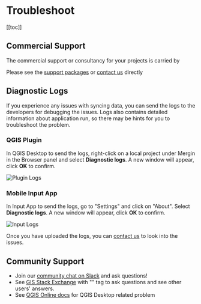 # Troubleshoot

[[toc]]

## Commercial Support

The commercial support or consultancy for your projects is carried by <LutraConsultingWeb />

<PublicImage src="logo_lutra.svg" />
    
Please see the [support packages](https://www.lutraconsulting.co.uk/support/) or [contact us](mailto:info@lutraconsulting.co.uk) directly

## Diagnostic Logs

If you experience any issues with syncing data, you can send the logs to the developers for debugging the issues. Logs also contains detailed information about application run, so there may be hints for you to troubleshoot the problem.

### QGIS Plugin 

In QGIS Desktop to send the logs, right-click on a local project under Mergin in the Browser panel and select **Diagnostic logs**. A new window will appear, click **OK** to confirm.

![Plugin Logs](./plugin-logs.png)

### Mobile Input App

In Input App to send the logs, go to "Settings" and click on "About". Select **Diagnostic logs**. A new window will appear, click **OK** to confirm.

![Input Logs](./input-logs.png)

Once you have uploaded the logs, you can [contact us](mailto:info@lutraconsulting.co.uk) to look into the issues.

## Community Support

 - Join our [community chat on Slack](https://merginmaps.com/community/join) and ask questions!
 - See [GIS Stack Exchange](https://gis.stackexchange.com/questions/tagged/lutra-input-app) with "<NoSpellCheck id="lutra-input-app" />" tag to ask questions and see other users' answers.
 - See [QGIS Online docs](https://www.qgis.org/en/docs/index.html) for QGIS Desktop related problem
 
